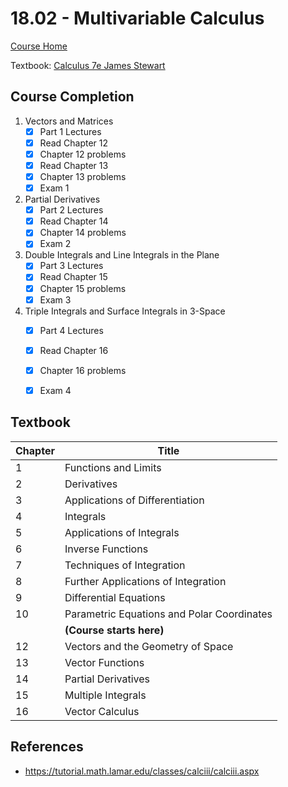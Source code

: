 # 18.02 - Multivariable Calculus

[Course Home](https://ocw.mit.edu/courses/mathematics/18-02-multivariable-calculus-fall-2007/index.htm)

Textbook: [Calculus 7e James Stewart](https://isbnsearch.org/isbn/9780871503237)

## Course Completion

1. Vectors and Matrices
   - [x] Part 1 Lectures
   - [x] Read Chapter 12
   - [x] Chapter 12 problems
   - [x] Read Chapter 13
   - [x] Chapter 13 problems
   - [x] Exam 1
2. Partial Derivatives
   - [x] Part 2 Lectures
   - [x] Read Chapter 14
   - [x] Chapter 14 problems
   - [x] Exam 2
3. Double Integrals and Line Integrals in the Plane
   - [x] Part 3 Lectures
   - [x] Read Chapter 15
   - [x] Chapter 15 problems
   - [x] Exam 3
4. Triple Integrals and Surface Integrals in 3-Space
   - [x] Part 4 Lectures
   - [x] Read Chapter 16
   - [x] Chapter 16 problems
   - [x] Exam 4


## Textbook
| Chapter | Title                              |
| ------- | ---------------------------------- |
| 1 | Functions and Limits |
| 2 | Derivatives |
| 3 | Applications of Differentiation |
| 4 | Integrals |
| 5 | Applications of Integrals |
| 6 | Inverse Functions |
| 7 | Techniques of Integration |
| 8 | Further Applications of Integration |
| 9 | Differential Equations |
| 10 | Parametric Equations and Polar Coordinates |
|    | **(Course starts here)** |
| 12      | Vectors and the Geometry of Space  |
| 13      | Vector Functions                   |
| 14      | Partial Derivatives                |
| 15      | Multiple Integrals                 |
| 16      | Vector Calculus                    |


## References
- https://tutorial.math.lamar.edu/classes/calciii/calciii.aspx